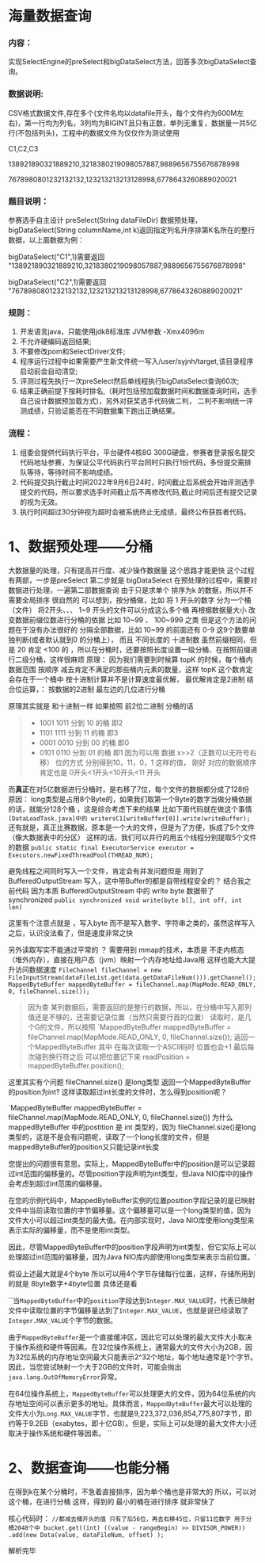 # 海量数据查询
### 内容：

实现SelectEngine的preSelect和bigDataSelect方法，回答多次bigDataSelect查询。


### 数据说明:
CSV格式数据文件,存在多个(文件名均以datafile开头，每个文件约为600M左右)，第一行均为列名，3列均为BIGINT且只有正数，单列无重复，数据量一共5亿行(不包括列头)，工程中的数据文件为仅仅作为测试使用

C1,C2,C3

138921890321889210,3218380219098057887,9889656755676878998

7678980801232132132,123213213213128998,6778643260889020021

### 题目说明：

参赛选手自主设计 preSelect(String dataFileDir) 数据预处理， bigDataSelect(String columnName,int k)返回指定列名升序排第K名所在的整行数据，以上面数据为例：

bigDataSelect("C1",1)需要返回 "138921890321889210,3218380219098057887,9889656755676878998"

bigDataSelect("C2",1)需要返回 "7678980801232132132,123213213213128998,6778643260889020021"

### 规则： 

1. 开发语言java，只能使用jdk8标准库 JVM参数 -Xmx4096m
2. 不允许硬编码返回结果;
3. 不要修改pom和SelectDriver文件;
4. 程序运行过程中如果需要产生新文件统一写入/user/syjnh/target,该目录程序启动前会自动清空;
5. 评测过程先执行一次preSelect然后单线程执行bigDataSelect查询60次;
6. 结果正确前提下按耗时排名,（耗时包括预加载数据时间和数据查询时间，选手自己设计数据预加载方式)，另外对获奖选手代码做二判，
   二判不影响统一评测成绩，只验证能否在不同数据集下跑出正确结果。

### 流程：

1. 组委会提供代码执行平台，平台硬件4核8G 300G硬盘，参赛者登录报名提交代码地址参赛，为保证公平代码执行平台同时只执行1份代码，多份提交需排队等待，等待时间不影响成绩。
2. 代码提交执行截止时间2022年9月6日24时，时间截止后系统会开始评测选手提交的代码，所以要求选手时间截止后不再修改代码,截止时间后还有提交记录的视为无效。
3. 执行时间超过30分钟视为超时会被系统终止无成绩，最终公布获胜者代码。


# 1、数据预处理——**分桶**
大数据量的处理，只有提高并行度、减少操作数据量 这个思路才能更快
这个过程有两部，一步是preSelect 第二步就是 bigDataSelect 
在预处理的过程中，需要对数据进行处理，一遍第二部数据查询
由于只是求单个 排序为k 的数据，所以并不需要全局排序
很自然的 可以想到，按分桶做，比如 将 1 开头的数字 分为一个桶（文件） 将2开头、、、 1~9 开头的文件可以分成这么多个桶
再根据数据量大小  改变数据前缀位数进行分桶的依据 比如 10~99 、 100~999 之类
但是这个方法的问题在于没有办法很好的 分隔全部数据，比如 10~99 的前面还有 0-9 这9个数要单独判断(或者默认就到0 的分桶上），
而且 不同长度的 十进制数 虽然前缀相同，但是 20 肯定 <100 的 ，所以在分桶时，还要按照长度设置一级分桶、在按照前缀进行二级分桶，这样很麻烦
原理： 因为我们需要到时候算 topK 的时候，每个桶内数据范围 按顺序 减去肯定不满足的那些桶内元素的数量，这样 topK 这个数肯定会存在于一个桶中
按十进制计算并不是计算速度最优解，
最优解肯定是2进制 结合位运算，： 按数据的2进制 最左边的几位进行分桶

原理其实就是 和十进制一样
如果按照 前2位二进制 分桶的话

> * 1001 1011   分到 10 的桶  即2
> * 1101 1111   分到 11 的桶  即3
> * 0001 0010   分到 00 的桶  即0
> * 0101 0110   分到 01 的桶  即1
因为可以用  数据 x>>2（正数可以无符号右移） 位的方式 分别得到10，11，0，1 这样的值， 刚好 对应的数据顺序肯定也是 0开头<1开头<10开头<11 开头

而**真正**在对5亿数据进行分桶时，是右移了7位，每个文件的数据都分成了128份
原因： long类型是占用8个Byte的，如果我们取第一个Byte的数字当做分桶依据的话，就能分128个桶 ，这是综合考虑下来的结果
比如下面代码就在做这个事情
`[DataLoadTask.java]中的 writersC1[writeBuffer[0]].write(writeBuffer);
`
还有就是，真正比赛数据，原本是一个大的文件，但是为了方便，拆成了5个文件（像大数据表中的分区）
这样的话，我们可以并行的用五个线程分别提取5个文件的数据
`public static final ExecutorService executor = Executors.newFixedThreadPool(THREAD_NUM);`

避免线程之间同时写入一个文件，肯定会有并发问题但是 用到了 BufferedOutputStream 写入，这中带Buffer的都是自带线程安全的？ 结合我之前代码
因为本质 BufferedOutputStream 中的 write  byte 数据带了 synchronized
`public synchronized void write(byte b[], int off, int len)`

这里有个注意点就是 ，写入byte 而不是写入数字、字符串之类的，虽然这样写入之后，认识没法看了，但是速度非常之快

另外读取写实不能通过平常的 ？ 
需要用到 mmap的技术，本质是 不走内核态（堆外内存），直接在用户态（jvm）映射一个内存地址给Java用  这样也能大大提升访问数据速度
`FileChannel fileChannel = new FileInputStream(dataFileList.get(data.getDataFileNum())).getChannel();
MappedByteBuffer mappedByteBuffer = fileChannel.map(MapMode.READ_ONLY, 0, fileChannel.size());`




> 因为查 某列数据后，需要返回的是整行的数据，所以，在分桶中写入那列值还是不够的，还需要记录位置（当然只需要行首的位置）
读取时，是几个G的文件，所以按照
`MappedByteBuffer mappedByteBuffer = fileChannel.map(MapMode.READ_ONLY, 0, fileChannel.size()); 返回一个MappedByteBuffer 其中
> 在每次读取一个ASCII码时 位置也会+1 最后每次碰到换行符之后 可以把位置记下来
readPosition = mappedByteBuffer.position();

这里其实有个问题 fileChannel.size() 是long类型 
返回一个MappedByteBuffer的position为int? 这样读取超过int长度的文件时，怎么得到position呢？  

`MappedByteBuffer mappedByteBuffer = fileChannel.map(MapMode.READ_ONLY, 0, fileChannel.size()) 为什么mappedByteBuffer 中的postition 是 int 类型的，因为 fileChannel.size()是long类型的，这是不是会有问题呢，读取了一个long长度的文件，但是mappedByteBuffer的position又只能记录int长度

您提出的问题很有意思。实际上，MappedByteBuffer中的position是可以记录超过int范围的偏移量的。尽管position字段声明为int类型，但Java NIO库中的操作会考虑到超过int范围的偏移量。

在您的示例代码中，MappedByteBuffer实例的位置position字段记录的是已映射文件中当前读取位置的字节偏移量。这个偏移量可以是一个long类型的值，因为文件大小可以超过int类型的最大值。在内部实现时，Java NIO库使用long类型来表示实际的偏移量，而不是使用int类型。

因此，尽管MappedByteBuffer中的position字段声明为int类型，但它实际上可以处理超过int范围的偏移量，因为Java NIO库内部使用long类型来表示当前位置。`

假设上述最大就是4个byte 所以可以用4个字节存储每行位置，这样，存储所用到的就是 8byte数字+4byte位置
具体还是看 


``当`MappedByteBuffer`中的`position`字段达到`Integer.MAX_VALUE`时，代表已映射文件中读取位置的字节偏移量达到了`Integer.MAX_VALUE`，也就是说已经读取了`Integer.MAX_VALUE`个字节的数据。

由于`MappedByteBuffer`是一个直接缓冲区，因此它可以处理的最大文件大小取决于操作系统和硬件等因素。在32位操作系统上，通常最大的文件大小为2GB，因为32位系统的内存地址空间最大只能表示2^32个地址，每个地址通常是1个字节。因此，当您尝试映射一个大于2GB的文件时，可能会抛出`java.lang.OutOfMemoryError`异常。

在64位操作系统上，`MappedByteBuffer`可以处理更大的文件，因为64位系统的内存地址空间可以表示更多的地址。具体而言，`MappedByteBuffer`最大可以处理的文件大小为`Long.MAX_VALUE`字节，也就是9,223,372,036,854,775,807字节，即约等于9.2EB（exabytes，即十亿GB）。但是，实际上可以处理的最大文件大小还取决于操作系统和硬件等因素。
``


# 2、数据查询——**也能分桶**

在得到k在某个分桶时，不急着直接排序，因为单个桶也是非常大的
所以，可以对这个桶，在进行分桶
这样，得到的 最小的桶在进行排序 就非常快了

核心代码时：
`//都减去桶开头的值 只有了后56位，再去右移45位，只留11位数字 用于分桶2048个中
bucket.get((int) ((value - rangeBegin) >> DIVISOR_POWER))
.add(new Data(value, dataFileNum, offset)
);`

解析完毕